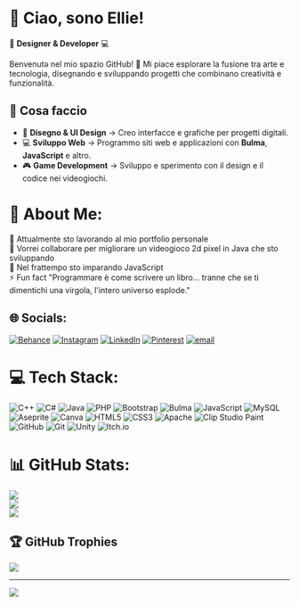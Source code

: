 # 👋 Ciao, sono Ellie!  

🎨 **Designer & Developer** 💻 

Benvenutə nel mio spazio GitHub! 🚀 Mi piace esplorare la fusione tra arte e tecnologia, disegnando e sviluppando progetti che combinano creatività e funzionalità.  

## 🔹 Cosa faccio  
- 🎨 **Disegno & UI Design** → Creo interfacce e grafiche per progetti digitali.  
- 💻 **Sviluppo Web** → Programmo siti web e applicazioni con **Bulma**, **JavaScript** e altro.  
- 🎮 **Game Development** → Sviluppo e sperimento con il design e il codice nei videogiochi.

# 💫 About Me:
🔭 Attualmente sto lavorando al mio portfolio personale<br>
👯 Vorrei collaborare per migliorare un videogioco 2d pixel in Java che sto sviluppando<br>
🌱 Nel frattempo sto imparando JavaScript <br>
⚡ Fun fact "Programmare è come scrivere un libro... tranne che se ti dimentichi una virgola, l'intero universo esplode." 


## 🌐 Socials:
[![Behance](https://img.shields.io/badge/Behance-1769ff?logo=behance&logoColor=white)](https://behance.net/---) [![Instagram](https://img.shields.io/badge/Instagram-%23E4405F.svg?logo=Instagram&logoColor=white)](https://instagram.com/--) [![LinkedIn](https://img.shields.io/badge/LinkedIn-%230077B5.svg?logo=linkedin&logoColor=white)](https://linkedin.com/in/elektra-marzocchi-11002231a) [![Pinterest](https://img.shields.io/badge/Pinterest-%23E60023.svg?logo=Pinterest&logoColor=white)](https://pinterest.com/---) [![email](https://img.shields.io/badge/Email-D14836?logo=gmail&logoColor=white)](mailto:elektrawebdev@gmail.com) 

# 💻 Tech Stack:
![C++](https://img.shields.io/badge/c++-%2300599C.svg?style=plastic&logo=c%2B%2B&logoColor=white) ![C#](https://img.shields.io/badge/c%23-%23239120.svg?style=plastic&logo=csharp&logoColor=white) ![Java](https://img.shields.io/badge/java-%23ED8B00.svg?style=plastic&logo=openjdk&logoColor=white) ![PHP](https://img.shields.io/badge/php-%23777BB4.svg?style=plastic&logo=php&logoColor=white) ![Bootstrap](https://img.shields.io/badge/bootstrap-%238511FA.svg?style=plastic&logo=bootstrap&logoColor=white) ![Bulma](https://img.shields.io/badge/bulma-00D0B1?style=plastic&logo=bulma&logoColor=white) ![JavaScript](https://img.shields.io/badge/javascript-%23323330.svg?style=plastic&logo=javascript&logoColor=%23F7DF1E) ![MySQL](https://img.shields.io/badge/mysql-4479A1.svg?style=plastic&logo=mysql&logoColor=white) ![Aseprite](https://img.shields.io/badge/Aseprite-FFFFFF?style=plastic&logo=Aseprite&logoColor=#7D929E) ![Canva](https://img.shields.io/badge/Canva-%2300C4CC.svg?style=plastic&logo=Canva&logoColor=white) ![HTML5](https://img.shields.io/badge/html5-%23E34F26.svg?style=plastic&logo=html5&logoColor=white) ![CSS3](https://img.shields.io/badge/css3-%231572B6.svg?style=plastic&logo=css3&logoColor=white) ![Apache](https://img.shields.io/badge/apache-%23D42029.svg?style=plastic&logo=apache&logoColor=white) ![Clip Studio Paint](https://img.shields.io/badge/ClipStudioPaint-%23CFD3D3.svg?style=plastic&logo=ClipStudioPaint&logoColor=white) ![GitHub](https://img.shields.io/badge/github-%23121011.svg?style=plastic&logo=github&logoColor=white) ![Git](https://img.shields.io/badge/git-%23F05033.svg?style=plastic&logo=git&logoColor=white) ![Unity](https://img.shields.io/badge/unity-%23000000.svg?style=plastic&logo=unity&logoColor=white) ![Itch.io](https://img.shields.io/badge/Itch-%23FF0B34.svg?style=plastic&logo=Itch.io&logoColor=white)
# 📊 GitHub Stats:
![](https://github-readme-stats.vercel.app/api?username=EllieCreations&theme=kacho_ga&hide_border=false&include_all_commits=false&count_private=false)<br/>
![](https://nirzak-streak-stats.vercel.app/?user=EllieCreations&theme=kacho_ga&hide_border=false)<br/>
![](https://github-readme-stats.vercel.app/api/top-langs/?username=EllieCreations&theme=kacho_ga&hide_border=false&include_all_commits=false&count_private=false&layout=compact)

## 🏆 GitHub Trophies
![](https://github-profile-trophy.vercel.app/?username=EllieCreations&theme=radical&no-frame=false&no-bg=true&margin-w=4)

---
[![](https://visitcount.itsvg.in/api?id=EllieCreations&icon=0&color=0)](https://visitcount.itsvg.in)

<!-- Proudly created with GPRM ( https://gprm.itsvg.in ) -->
